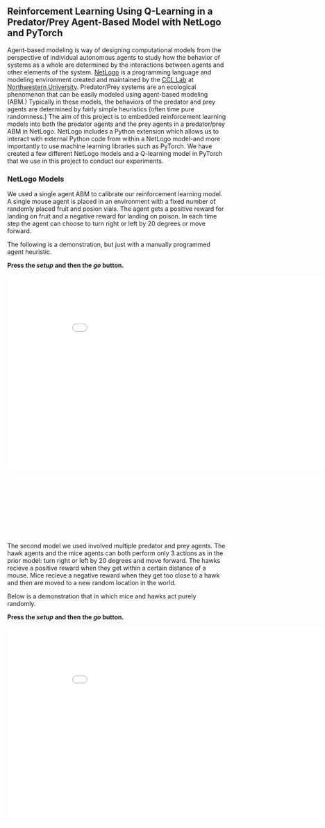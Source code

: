 ## Reinforcement Learning Using Q-Learning in a Predator/Prey Agent-Based Model with NetLogo and PyTorch 

Agent-based modeling is way of designing computational models from the perspective of individual autonomous agents to study how the behavior of systems as a whole are determined by the interactions between agents and other elements of the system. [NetLogo](https://ccl.northwestern.edu/netlogo/) is a programming language and modeling environment created and maintained by the [CCL Lab](https://ccl.northwestern.edu/) at [Northwestern University](http://www.northwestern.edu/). Predator/Prey systems are an ecological phenomenon that can be easily modeled using agent-based modeling (ABM.) Typically in these models, the behaviors of the predator and prey agents are determined by fairly simple heuristics (often time pure randomness.) The aim of this project is to embedded reinforcement learning models into both the predator agents and the prey agents in a predator/prey ABM in NetLogo. NetLogo includes a Python extension which allows us to interact with external Python code from within a NetLogo model-and more importantly to use machine learning libraries such as PyTorch. We have created a few different NetLogo models and a Q-learning model in PyTorch that we use in this project to conduct our experiments.
 
### NetLogo Models

We used a single agent ABM to calibrate our reinforcement learning model. A single mouse agent is placed in an environment with a fixed number of randomly placed fruit and posion vials. The agent gets a positive reward for landing on fruit and a negative reward for landing on poison. In each time step the agent can choose to turn right or left by 20 degrees or move forward.

The following is a demonstration, but just with a manually programmed agent heuristic.

__Press the _setup_ and then the _go_ button.__
 
<div style="width: 900px; height: 600px; overflow: hidden"><iframe src="dummy-model-demo.html" width="100%" height="100%" style="border:none; margin-top:-150px;" scrolling="no">
</iframe></div>

The second model we used involved multiple predator and prey agents. The hawk agents and the mice agents can both perform only 3 actions as in the prior model: turn right or left by 20 degrees and move forward. The hawks recieve a positive reward when they get within a certain distance of a mouse. Mice recieve a negative reward when they get too close to a hawk and then are moved to a new random location in the world.

Below is a demonstration that in which mice and hawks act purely randomly.

__Press the _setup_ and then the _go_ button.__

<div style="width: 900px; height: 600px; overflow: hidden"><iframe src="pred-prey-dummy-demo.html" width="100%" height="100%" style="border:none; margin-top: -150px;" scrolling="no">
</iframe></div>
